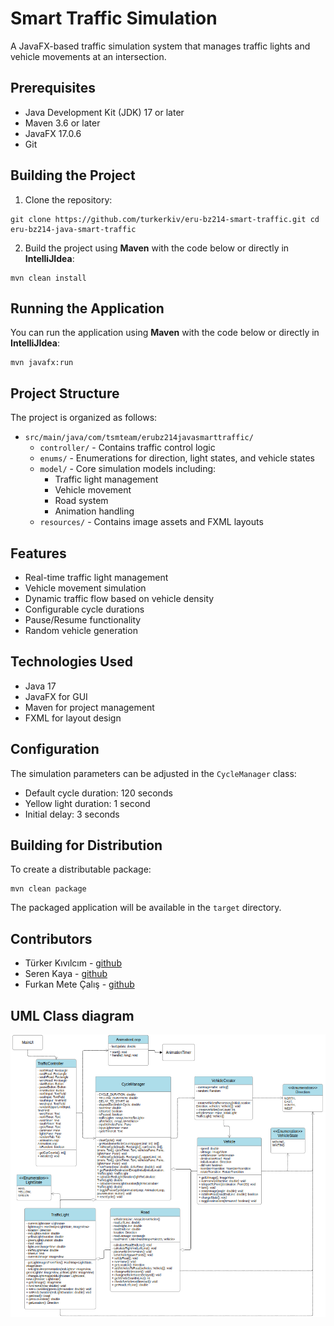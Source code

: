 # Smart Traffic Simulation

A JavaFX-based traffic simulation system that manages traffic lights and vehicle movements at an intersection.

## Prerequisites

- Java Development Kit (JDK) 17 or later
- Maven 3.6 or later
- JavaFX 17.0.6
- Git

## Building the Project

1. Clone the repository:

```
git clone https://github.com/turkerkiv/eru-bz214-smart-traffic.git cd eru-bz214-java-smart-traffic
```

2. Build the project using **Maven** with the code below or directly in **IntelliJIdea**:

```
mvn clean install
```

## Running the Application

You can run the application using **Maven** with the code below or directly in **IntelliJIdea**:

```
mvn javafx:run
```

## Project Structure

The project is organized as follows:

- `src/main/java/com/tsmteam/erubz214javasmarttraffic/`
  - `controller/` - Contains traffic control logic
  - `enums/` - Enumerations for direction, light states, and vehicle states
  - `model/` - Core simulation models including:
    - Traffic light management
    - Vehicle movement
    - Road system
    - Animation handling
  - `resources/` - Contains image assets and FXML layouts

## Features

- Real-time traffic light management
- Vehicle movement simulation
- Dynamic traffic flow based on vehicle density
- Configurable cycle durations
- Pause/Resume functionality
- Random vehicle generation

## Technologies Used

- Java 17
- JavaFX for GUI
- Maven for project management
- FXML for layout design

## Configuration

The simulation parameters can be adjusted in the `CycleManager` class:

- Default cycle duration: 120 seconds
- Yellow light duration: 1 second
- Initial delay: 3 seconds

## Building for Distribution

To create a distributable package:
```
mvn clean package
```
The packaged application will be available in the `target` directory.

## Contributors

- Türker Kıvılcım - [github](https://github.com/turkerkiv)
- Seren Kaya - [github](https://github.com/SerenK00)
- Furkan Mete Çalış - [github](https://github.com/metecalis)

## UML Class diagram

![image](./UmlClassDiagram.png)